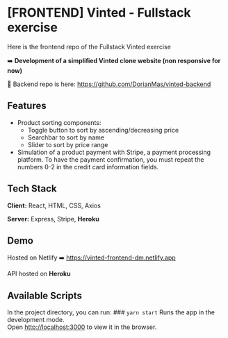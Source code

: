 
# [FRONTEND] Vinted - Fullstack exercise

Here is the frontend repo of the Fullstack Vinted exercise

➡️ **Development of a simplified Vinted clone website (non responsive for now)**


🔗 Backend repo is here: https://github.com/DorianMas/vinted-backend


## Features

- Product sorting components:
   - Toggle button to sort by ascending/decreasing price
   - Searchbar to sort by name
   - Slider to sort by price range
- Simulation of a product payment with Stripe, a payment processing platform. To have the payment confirmation, you must repeat the numbers 0-2 in the credit card information fields.



## Tech Stack

**Client:** React, HTML, CSS, Axios

**Server:** Express, Stripe, **Heroku**


## Demo

Hosted on Netlify ➡️ https://vinted-frontend-dm.netlify.app

API hosted on **Heroku**


## Available Scripts

In the project directory, you can run: ### `yarn start`
Runs the app in the development mode.<br />
Open [http://localhost:3000](http://localhost:3000) to view it in the browser.

